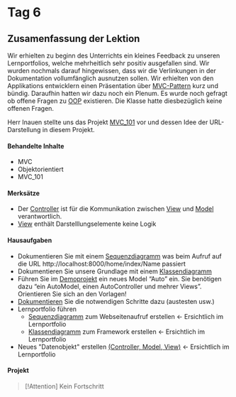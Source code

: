 # Tag 6

## Zusamenfassung der Lektion

Wir erhielten zu beginn des Unterrichts ein kleines Feedback zu unseren Lernportfolios, welche mehrheitlich sehr positiv ausgefallen sind. Wir wurden nochmals darauf hingewissen, dass wir die Verlinkungen in der Dokumentation vollumfänglich ausnutzen sollen.
Wir erhielten von den Applikations entwicklern einen Präsentation über [MVC-Pattern](../tech/mvc.md) kurz und bündig. Daraufhin hatten wir dazu noch ein Plenum. Es wurde noch gefragt ob offene Fragen zu [OOP](../tech/objektorientiert.md) existieren. Die Klasse hatte diesbezüglich keine offenen Fragen.  

Herr Inauen stellte uns das Projekt [MVC_101](../tech/mvc_101.md) vor und dessen Idee der URL-Darstellung in diesem Projekt.

<!-- tabs:start -->

#### **Behandelte Inhalte**

- MVC
- Objektorientiert
- MVC_101

#### **Merksätze**

- Der [Controller](../tech/mvc.md) ist für die Kommunikation zwischen [View](../tech/mvc.md) und [Model](../tech/mvc.md) verantwortlich.
- [View](../tech/mvc.md) enthält Darstelllungselemente keine Logik

#### **Hausaufgaben**

- Dokumentieren Sie mit einem [Sequenzdiagramm](../tech/mvc_101.md) was beim Aufruf auf die URL http://localhost:8000/home/index/Name passiert  
- Dokumentieren Sie unsere Grundlage mit einem [Klassendiagramm](../tech/mvc_101.md)
- Führen Sie im [Demoprojekt](../tech/mvc_101.md) ein neues Model “Auto” ein. Sie benötigen dazu “ein AutoModel, einen AutoController und mehrer Views”. Orientieren Sie sich an den Vorlagen!
- [Dokumentieren](../tech/mvc_101.md) Sie die notwendigen Schritte dazu (austesten usw.)
- Lernportfolio führen  
  - [Sequenzdiagramm](../tech/mvc_101.md) zum Webseitenaufruf erstellen <- Ersichtlich im Lernportfolio
  - [Klassendiagramm](../tech/mvc_101.md) zum Framework erstellen <- Ersichtlich im Lernportfolio
- Neues "Datenobjekt" erstellen [(Controller, Model, View)](../tech/mvc_101.md) <- Ersichtlich im Lernportfolio

#### **Projekt**

> [!Attention]
> Kein Fortschritt

<!-- tabs:end -->